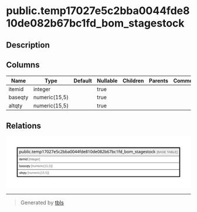 # public.temp17027e5c2bba0044fde810de082b67bc1fd_bom_stagestock

## Description

## Columns

| Name | Type | Default | Nullable | Children | Parents | Comment |
| ---- | ---- | ------- | -------- | -------- | ------- | ------- |
| itemid | integer |  | true |  |  |  |
| baseqty | numeric(15,5) |  | true |  |  |  |
| altqty | numeric(15,5) |  | true |  |  |  |

## Relations

![er](public.temp17027e5c2bba0044fde810de082b67bc1fd_bom_stagestock.svg)

---

> Generated by [tbls](https://github.com/k1LoW/tbls)
